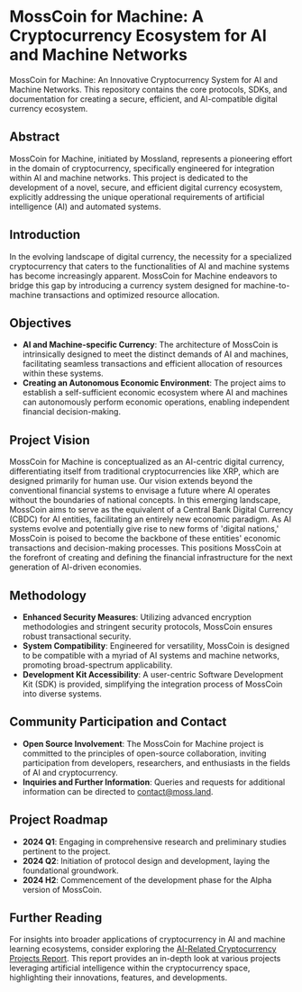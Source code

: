 # MossCoin for Machine: A Cryptocurrency Ecosystem for AI and Machine Networks
MossCoin for Machine: An Innovative Cryptocurrency System for AI and Machine Networks. This repository contains the core protocols, SDKs, and documentation for creating a secure, efficient, and AI-compatible digital currency ecosystem.

## Abstract

MossCoin for Machine, initiated by Mossland, represents a pioneering effort in the domain of cryptocurrency, specifically engineered for integration within AI and machine networks. This project is dedicated to the development of a novel, secure, and efficient digital currency ecosystem, explicitly addressing the unique operational requirements of artificial intelligence (AI) and automated systems.

## Introduction

In the evolving landscape of digital currency, the necessity for a specialized cryptocurrency that caters to the functionalities of AI and machine systems has become increasingly apparent. MossCoin for Machine endeavors to bridge this gap by introducing a currency system designed for machine-to-machine transactions and optimized resource allocation.

## Objectives

- **AI and Machine-specific Currency**: The architecture of MossCoin is intrinsically designed to meet the distinct demands of AI and machines, facilitating seamless transactions and efficient allocation of resources within these systems.
- **Creating an Autonomous Economic Environment**: The project aims to establish a self-sufficient economic ecosystem where AI and machines can autonomously perform economic operations, enabling independent financial decision-making.

## Project Vision

MossCoin for Machine is conceptualized as an AI-centric digital currency, differentiating itself from traditional cryptocurrencies like XRP, which are designed primarily for human use. Our vision extends beyond the conventional financial systems to envisage a future where AI operates without the boundaries of national concepts. In this emerging landscape, MossCoin aims to serve as the equivalent of a Central Bank Digital Currency (CBDC) for AI entities, facilitating an entirely new economic paradigm. As AI systems evolve and potentially give rise to new forms of 'digital nations,' MossCoin is poised to become the backbone of these entities' economic transactions and decision-making processes. This positions MossCoin at the forefront of creating and defining the financial infrastructure for the next generation of AI-driven economies.

## Methodology

- **Enhanced Security Measures**: Utilizing advanced encryption methodologies and stringent security protocols, MossCoin ensures robust transactional security.
- **System Compatibility**: Engineered for versatility, MossCoin is designed to be compatible with a myriad of AI systems and machine networks, promoting broad-spectrum applicability.
- **Development Kit Accessibility**: A user-centric Software Development Kit (SDK) is provided, simplifying the integration process of MossCoin into diverse systems.

## Community Participation and Contact

- **Open Source Involvement**: The MossCoin for Machine project is committed to the principles of open-source collaboration, inviting participation from developers, researchers, and enthusiasts in the fields of AI and cryptocurrency.
- **Inquiries and Further Information**: Queries and requests for additional information can be directed to [contact@moss.land](mailto:contact@moss.land).

## Project Roadmap

- **2024 Q1**: Engaging in comprehensive research and preliminary studies pertinent to the project.
- **2024 Q2**: Initiation of protocol design and development, laying the foundational groundwork.
- **2024 H2**: Commencement of the development phase for the Alpha version of MossCoin.

## Further Reading

For insights into broader applications of cryptocurrency in AI and machine learning ecosystems, consider exploring the [AI-Related Cryptocurrency Projects Report](https://github.com/YourGitHubUserName/AI-Related_Cryptocurrency_Projects_Report.md). This report provides an in-depth look at various projects leveraging artificial intelligence within the cryptocurrency space, highlighting their innovations, features, and developments.


